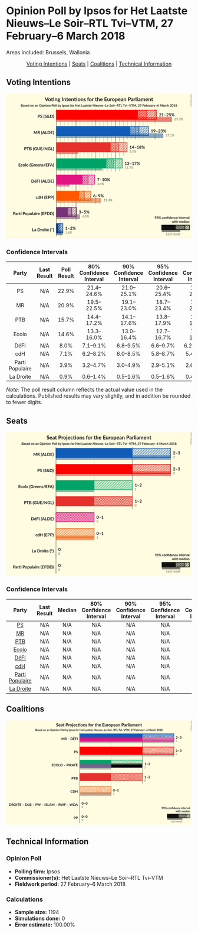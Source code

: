 # Opinion Poll by Ipsos for Het Laatste Nieuws–Le Soir–RTL Tvi–VTM, 27 February–6 March 2018

Areas included: Brussels, Wallonia

<p align="center"><a href="#voting-intentions">Voting Intentions</a> | <a href="#seats">Seats</a> | <a href="#coalitions">Coalitions</a> | <a href="#technical-information">Technical Information</a></p>

## Voting Intentions

![Graph with voting intentions not yet produced](2018-03-06-Ipsos.png "Voting Intentions")

### Confidence Intervals

| Party | Last Result | Poll Result | 80% Confidence Interval | 90% Confidence Interval | 95% Confidence Interval | 99% Confidence Interval |
|:-----:|:-----------:|:-----------:|:-----------------------:|:-----------------------:|:-----------------------:|:-----------------------:|
| PS | N/A | 22.9% | 21.4–24.6% |21.0–25.1% |20.6–25.4% |19.9–26.2% |
| MR | N/A | 20.9% | 19.5–22.5% |19.1–23.0% |18.7–23.4% |18.0–24.1% |
| PTB | N/A | 15.7% | 14.4–17.2% |14.1–17.6% |13.8–17.9% |13.2–18.7% |
| Ecolo | N/A | 14.6% | 13.3–16.0% |13.0–16.4% |12.7–16.7% |12.1–17.4% |
| DéFI | N/A | 8.0% | 7.1–9.1% |6.8–9.5% |6.6–9.7% |6.2–10.3% |
| cdH | N/A | 7.1% | 6.2–8.2% |6.0–8.5% |5.8–8.7% |5.4–9.3% |
| Parti Populaire | N/A | 3.9% | 3.2–4.7% |3.0–4.9% |2.9–5.1% |2.6–5.5% |
| La Droite | N/A | 0.9% | 0.6–1.4% |0.5–1.6% |0.5–1.6% |0.4–1.9% |

*Note:* The poll result column reflects the actual value used in the calculations. Published results may vary slightly, and in addition be rounded to fewer digits.

## Seats

![Graph with seats not yet produced](2018-03-06-Ipsos-seats.png "Seats")

### Confidence Intervals

| Party | Last Result | Median | 80% Confidence Interval | 90% Confidence Interval | 95% Confidence Interval | 99% Confidence Interval |
|:-----:|:-----------:|:------:|:-----------------------:|:-----------------------:|:-----------------------:|:-----------------------:|
| <a href="#ps">PS</a> | N/A | N/A | N/A |N/A |N/A |N/A |
| <a href="#mr">MR</a> | N/A | N/A | N/A |N/A |N/A |N/A |
| <a href="#ptb">PTB</a> | N/A | N/A | N/A |N/A |N/A |N/A |
| <a href="#ecolo">Ecolo</a> | N/A | N/A | N/A |N/A |N/A |N/A |
| <a href="#défi">DéFI</a> | N/A | N/A | N/A |N/A |N/A |N/A |
| <a href="#cdh">cdH</a> | N/A | N/A | N/A |N/A |N/A |N/A |
| <a href="#parti-populaire">Parti Populaire</a> | N/A | N/A | N/A |N/A |N/A |N/A |
| <a href="#la-droite">La Droite</a> | N/A | N/A | N/A |N/A |N/A |N/A |


## Coalitions

![Graph with coalitions seats not yet produced](2018-03-06-Ipsos-coalitions-seats.png "Coalitions Seats")


## Technical Information

### Opinion Poll

+ **Polling firm:** Ipsos
+ **Commissioner(s):** Het Laatste Nieuws–Le Soir–RTL Tvi–VTM
+ **Fieldwork period:** 27 February–6 March 2018

### Calculations

+ **Sample size:** 1194
+ **Simulations done:** 0
+ **Error estimate:** 100.00%

